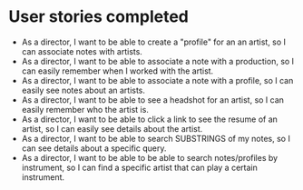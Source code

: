 # User stories completed
* As a director, I want to be able to create a "profile" for an an artist, so I can associate notes with artists. 
* As a director, I want to be able to associate a note with a production, so I can easily remember when I worked with the artist.
* As a director, I want to be able to associate a note with a profile, so I can easily see notes about an artists.
* As a director, I want to be able to see a headshot for an artist, so I can easily remember who the artist is.
* As a director, I want to be able to click a link to see the resume of an artist, so I can easily see details about the artist.
* As a director, I want to be able to search SUBSTRINGS of my notes, so I can see details about a specific query. 
* As a director, I want to be able to be able to search notes/profiles by instrument, so I can find a specific artist that can play a certain instrument.
